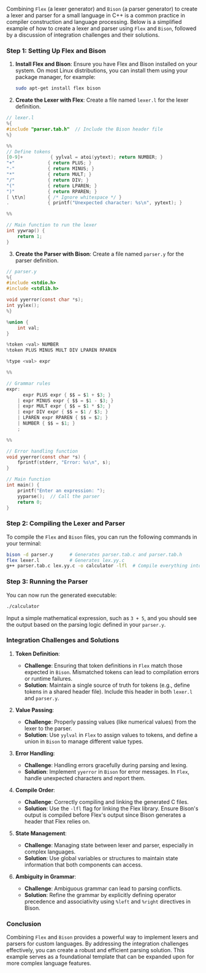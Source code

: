 Combining `Flex` (a lexer generator) and `Bison` (a parser generator) to create a lexer and parser for a small language in C++ is a common practice in compiler construction and language processing. Below is a simplified example of how to create a lexer and parser using `Flex` and `Bison`, followed by a discussion of integration challenges and their solutions.

### Step 1: Setting Up Flex and Bison

1. **Install Flex and Bison**: Ensure you have Flex and Bison installed on your system. On most Linux distributions, you can install them using your package manager, for example:
   ```bash
   sudo apt-get install flex bison
   ```

2. **Create the Lexer with Flex**: Create a file named `lexer.l` for the lexer definition.

```c
// lexer.l
%{
#include "parser.tab.h"  // Include the Bison header file
%}

%%
// Define tokens
[0-9]+          { yylval = atoi(yytext); return NUMBER; }
"+"            { return PLUS; }
"-"            { return MINUS; }
"*"            { return MULT; }
"/"            { return DIV; }
"("            { return LPAREN; }
")"            { return RPAREN; }
[ \t\n]        { /* Ignore whitespace */ }
.              { printf("Unexpected character: %s\n", yytext); }

%%

// Main function to run the lexer
int yywrap() {
    return 1;
}
```

3. **Create the Parser with Bison**: Create a file named `parser.y` for the parser definition.

```c
// parser.y
%{
#include <stdio.h>
#include <stdlib.h>

void yyerror(const char *s);
int yylex();
%}

%union {
    int val;
}

%token <val> NUMBER
%token PLUS MINUS MULT DIV LPAREN RPAREN

%type <val> expr

%%

// Grammar rules
expr:
      expr PLUS expr { $$ = $1 + $3; }
    | expr MINUS expr { $$ = $1 - $3; }
    | expr MULT expr { $$ = $1 * $3; }
    | expr DIV expr { $$ = $1 / $3; }
    | LPAREN expr RPAREN { $$ = $2; }
    | NUMBER { $$ = $1; }
    ;

%%

// Error handling function
void yyerror(const char *s) {
    fprintf(stderr, "Error: %s\n", s);
}

// Main function
int main() {
    printf("Enter an expression: ");
    yyparse();  // Call the parser
    return 0;
}
```

### Step 2: Compiling the Lexer and Parser

To compile the `Flex` and `Bison` files, you can run the following commands in your terminal:

```bash
bison -d parser.y      # Generates parser.tab.c and parser.tab.h
flex lexer.l           # Generates lex.yy.c
g++ parser.tab.c lex.yy.c -o calculator -lfl  # Compile everything into an executable
```

### Step 3: Running the Parser

You can now run the generated executable:

```bash
./calculator
```

Input a simple mathematical expression, such as `3 + 5`, and you should see the output based on the parsing logic defined in your `parser.y`.

### Integration Challenges and Solutions

1. **Token Definition**:
   - **Challenge**: Ensuring that token definitions in `Flex` match those expected in `Bison`. Mismatched tokens can lead to compilation errors or runtime failures.
   - **Solution**: Maintain a single source of truth for tokens (e.g., define tokens in a shared header file). Include this header in both `lexer.l` and `parser.y`.

2. **Value Passing**:
   - **Challenge**: Properly passing values (like numerical values) from the lexer to the parser.
   - **Solution**: Use `yylval` in `Flex` to assign values to tokens, and define a union in `Bison` to manage different value types.

3. **Error Handling**:
   - **Challenge**: Handling errors gracefully during parsing and lexing.
   - **Solution**: Implement `yyerror` in `Bison` for error messages. In `Flex`, handle unexpected characters and report them.

4. **Compile Order**:
   - **Challenge**: Correctly compiling and linking the generated C files.
   - **Solution**: Use the `-lfl` flag for linking the Flex library. Ensure Bison's output is compiled before Flex's output since Bison generates a header that Flex relies on.

5. **State Management**:
   - **Challenge**: Managing state between lexer and parser, especially in complex languages.
   - **Solution**: Use global variables or structures to maintain state information that both components can access. 

6. **Ambiguity in Grammar**:
   - **Challenge**: Ambiguous grammar can lead to parsing conflicts.
   - **Solution**: Refine the grammar by explicitly defining operator precedence and associativity using `%left` and `%right` directives in Bison.

### Conclusion

Combining `Flex` and `Bison` provides a powerful way to implement lexers and parsers for custom languages. By addressing the integration challenges effectively, you can create a robust and efficient parsing solution. This example serves as a foundational template that can be expanded upon for more complex language features.